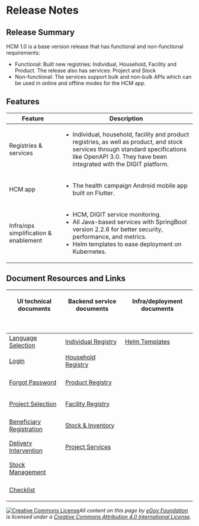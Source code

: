 # Release Notes

## Release Summary&#x20;

HCM 1.0 is a base version release that has functional and non-functional requirements:

* Functional: Built new registries: Individual, Household, Facility and Product. The release also has services: Project and Stock&#x20;
* Non-functional: The services support bulk and non-bulk APIs which can be used in online and offline modes for the HCM app.

## Features

| Feature                               | Description                                                                                                                                                                                                            |
| ------------------------------------- | ---------------------------------------------------------------------------------------------------------------------------------------------------------------------------------------------------------------------- |
| Registries & services                 | <ul><li>Individual, household, facility and product registries, as well as product, and stock services through standard specifications like OpenAPI 3.0. They have been integrated with the DIGIT platform.</li></ul>  |
| HCM app                               | <ul><li>The health campaign Android mobile app built on Flutter.</li></ul>                                                                                                                                             |
| Infra/ops simplification & enablement | <ul><li>HCM, DIGIT service monitoring.</li><li>All Java-based services with SpringBoot version 2.2.6 for better security, performance, and metrics.</li><li>Helm templates to ease deployment on Kubernetes.</li></ul> |

## Document Resources and Links

| <p>UI technical documents</p><p><br></p>                                                                                             | <p>Backend service documents</p><p><br></p>                                                                  | <p>Infra/deployment documents</p><p><br></p>                                                                                                                              |
| ------------------------------------------------------------------------------------------------------------------------------------ | ------------------------------------------------------------------------------------------------------------ | ------------------------------------------------------------------------------------------------------------------------------------------------------------------------- |
| [Language Selection](https://health.digit.org/product/health-campaign-management/hcm-app-user-manual/language-selection)             | [Individual Registry](https://health.digit.org/platform/configuration/hcm-configuration/individual-registry) | [Helm Templates](https://github.com/egovernments/health-campaign-devops/blob/master/deploy-as-code/helm/product-release-charts/Health/dependancy\_chart-health-v1.0.yaml) |
| [Login](https://health.digit.org/product/hcm-app-user-manual/login)                                                                  | [Household Registry](https://health.digit.org/platform/configuration/hcm-configuration/household-registry)   | <p><br></p>                                                                                                                                                               |
| [Forgot Password](https://health.digit.org/product/health-campaign-management/hcm-app-user-manual/forgot-password)                   | [Product Registry](https://health.digit.org/platform/configuration/hcm-configuration/product-registry)       | <p><br></p>                                                                                                                                                               |
| [Project Selection](https://health.digit.org/product/health-campaign-management/hcm-app-user-manual/project-selection)               | [Facility Registry](https://health.digit.org/platform/configuration/hcm-configuration/facility-registry)     | <p><br></p>                                                                                                                                                               |
| [Beneficiary Registration](https://health.digit.org/product/health-campaign-management/hcm-app-user-manual/beneficiary-registration) | [Stock & Inventory](https://health.digit.org/platform/configuration/hcm-configuration/stock-and-inventory)   | <p><br></p>                                                                                                                                                               |
| [Delivery Intervention](https://health.digit.org/product/health-campaign-management/hcm-app-user-manual/delivery-intervention)       | [Project Services](https://health.digit.org/platform/configuration/hcm-configuration/project-services)       | <p><br></p>                                                                                                                                                               |
| [Stock Management](https://health.digit.org/product/health-campaign-management/hcm-app-user-manual/stock-management)                 | <p><br></p>                                                                                                  | <p><br></p>                                                                                                                                                               |
| [Checklist](https://health.digit.org/product/health-campaign-management/hcm-app-user-manual/stock-management)                        | <p><br></p>                                                                                                  | <p><br></p>                                                                                                                                                               |

[![Creative Commons License](https://i.creativecommons.org/l/by/4.0/80x15.png)_​_](http://creativecommons.org/licenses/by/4.0/)_All content on this page by_ [_eGov Foundation_](https://egov.org.in/) _is licensed under a_ [_Creative Commons Attribution 4.0 International License_](http://creativecommons.org/licenses/by/4.0/)_._
